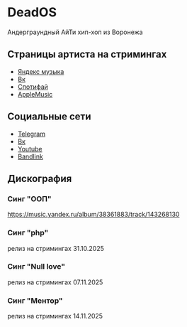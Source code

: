 # DeadOS
Андерграундный АйТи хип-хоп из Воронежа

## Страницы артиста на стримингах
- [Яндекс музыка](https://music.yandex.ru/artist/24791303)
- [Вк](https://vk.com/artist/deados)
- [Спотифай](https://artists.spotify.com/c/artist/3hjvV6pdDfP2T9ZiwcrfbA/home)
- [AppleMusic](https://music.apple.com/ru/artist/deados/1544166620)

## Социальные сети
- [Telegram](https://t.me/deados_band)
- [Вк](https://vk.com/deados_band)
- [Youtube](https://www.youtube.com/@deados_band)
- [Bandlink](https://band.link/deados)

## Дискография

### Синг "ООП"
https://music.yandex.ru/album/38361883/track/143268130

### Синг "php"
релиз на стримингах 31.10.2025

### Синг "Null love"
релиз на стримингах 07.11.2025

### Синг "Ментор"
релиз на стримингах 14.11.2025
